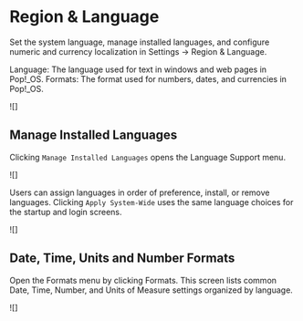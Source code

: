 # Region & Language

Set the system language, manage installed languages, and configure numeric and currency localization in Settings -> Region & Language.

Language: The language used for text in windows and web pages in Pop!_OS.
Formats: The format used for numbers, dates, and currencies in Pop!_OS.

![]

## Manage Installed Languages

Clicking `Manage Installed Languages` opens the Language Support menu.

![]

Users can assign languages in order of preference, install, or remove languages. Clicking `Apply System-Wide` uses the same language choices for the startup and login screens.

![]

## Date, Time, Units and Number Formats

Open the Formats menu by clicking Formats. This screen lists common Date, Time, Number, and Units of Measure settings organized by language.

![]